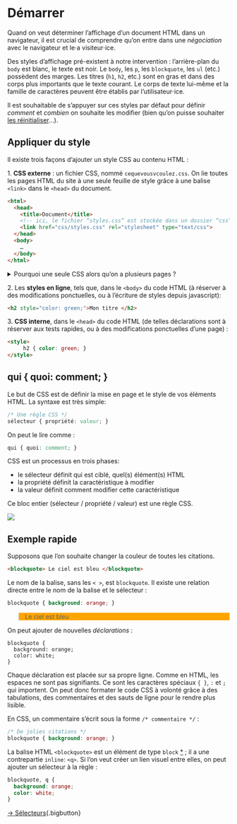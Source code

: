 
# Démarrer

Quand on veut déterminer l’affichage d’un document HTML dans un navigateur, il est crucial de comprendre qu’on entre dans une _négociation_ avec le navigateur et le⋅a visiteur⋅ice.

Des styles d’affichage pré-existent à notre intervention : l’arrière-plan du `body` est blanc, le texte est noir. Le `body`, les `p`, les `blockquote`, les `ul` (etc.) possèdent des marges. Les titres (`h1`, `h2`, etc.) sont en gras et dans des corps plus importants que le texte courant. Le corps de texte lui-même et la famille de caractères peuvent être établis par l’utilisateur⋅ice.

Il est souhaitable de s’appuyer sur ces styles par défaut pour définir _comment_ et _combien_ on souhaite les modifier (bien qu’on puisse souhaiter [les réinitialiser](../reset/)…).


## Appliquer du style
Il existe trois façons d’ajouter un style CSS au contenu HTML :


1\. **CSS externe** : un fichier CSS, nommé `cequevousvcoulez.css`. On lie toutes les pages HTML du site à une seule feuille de style grâce à une balise `<link>` dans le `<head>` du document.
```html
<html>
  <head>
    <title>Document</title>
    <!-- ici, le fichier “styles.css” est stockée dans un dossier “css” -->
    <link href="css/styles.css" rel="stylesheet" type="text/css">
  </head>
  <body>
    …
  </body>
</html>
```

<details markdown=1>

<summary>Pourquoi une seule CSS alors qu’on a plusieurs pages ?</summary>


Un seul fichier CSS est généralement suffisant pour l’ensemble d’un site web. Toute modification formelle est ainsi répliquée sur toutes les pages, et on conserve une homogénéité sur l’ensemble du site. 

Pour distinguer des éléments selon les pages dans lesquelles ils se trouvent, on utilise des `class`. Voir [les sélecteurs](../selectors/#class).

Il est nénamoins possible d’intégrer plusieurs fichiers CSS à une page :

```html
<link href="css/fonts.css" rel="stylesheet" type="text/css">
<link href="css/styles.css" rel="stylesheet" type="text/css">
<link href="css/accueil.css" rel="stylesheet" type="text/css">
```

</details>

2\. Les **styles en ligne**, tels que, dans le `<body>` du code HTML (à réserver à des modifications ponctuelles, ou à l’écriture de styles depuis javascript):
```html
<h2 style="color: green;">Mon titre </h2>
```

3\. **CSS interne**, dans le `<head>` du code HTML (de telles déclarations sont à réserver aux tests rapides, ou à des modifications ponctuelles d’une page) :
```html
<style>
     h2 { color: green; }
</style>
```



## qui { quoi: comment; }

Le but de CSS est de définir la mise en page et le style de vos éléments HTML. La syntaxe est très simple:
```css
/* Une règle CSS */
sélecteur { propriété: valeur; }
```
On peut le lire comme :
```css
qui { quoi: comment; }
```

CSS est un processus en trois phases:

* le sélecteur définit qui est ciblé, quel(s) élément(s) HTML
* la propriété définit la caractéristique à modifier
* la valeur définit comment modifier cette caractéristique

Ce bloc entier (sélecteur / propriété / valeur) est une règle CSS.

![](/web/assets/img/css-intro-syntaxe.png)

## Exemple rapide

Supposons que l’on souhaite changer la couleur de toutes les citations.
```html
<blockquote> Le ciel est bleu </blockquote>
```

Le nom de la balise, sans les `< >`, est `blockquote`. Il existe une relation directe entre le nom de la balise et le sélecteur :
```css
blockquote { background: orange; }
```
<style>blockquote { background: orange; }</style>
<blockquote> Le ciel est bleu </blockquote>

On peut ajouter de nouvelles *déclarations* :
```
blockquote {
  background: orange;
  color: white;
}
```

Chaque déclaration est placée sur sa propre ligne. Comme en HTML, les espaces ne sont pas signifiants. Ce sont les caractères spéciaux `{ }`, `:` et `;` qui importent. On peut donc formater le code CSS à volonté grâce à des tabulations, des commentaires et des sauts de ligne pour le rendre plus lisible.

En CSS, un commentaire s’écrit sous la forme `/* commentaire */` :
```css
/* De jolies citations */
blockquote { background: orange; }

```

La balise HTML `<blockquote>` est un élément de type `block` [*](../box/#display) ; il a une contrepartie `inline`: `<q>`. Si l’on veut créer un lien visuel entre elles, on peut ajouter un sélecteur à la règle :

```css
blockquote, q {
  background: orange;
  color: white;
}
```

[→ Sélecteurs](../selectors/){.bigbutton}
